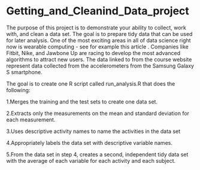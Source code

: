 # Getting_and_Cleanind_Data_project

The purpose of this project is to demonstrate your ability to collect, work with, and clean a data set. The goal is to prepare
tidy data that can be used for later analysis. One of the most exciting areas in all of data science right now is wearable
computing - see for example this article . Companies like Fitbit, Nike, and Jawbone Up are racing to develop the most advanced
algorithms to attract new users. The data linked to from the course website represent data collected from the accelerometers 
from the Samsung Galaxy S smartphone. 

The goal is to create one R script called run_analysis.R that does the following:

1.Merges the training and the test sets to create one data set.

2.Extracts only the measurements on the mean and standard deviation for each measurement.

3.Uses descriptive activity names to name the activities in the data set

4.Appropriately labels the data set with descriptive variable names.

5.From the data set in step 4, creates a second, independent tidy data set with the average of each variable for each activity
and each subject.
